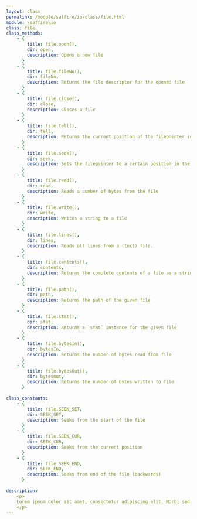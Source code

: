```yaml
---
layout: class
permalink: /module/saffire/io/class/file.html
module: \saffire\io
class: file
class_methods:
    - { 
        title: file.open(),
        dir: open,
        description: Opens a new file
      }
    - { 
        title: file.fileNo(),
        dir: fileNo,
        description: Returns the file descriptor for the opened file 
      }
    - { 
        title: file.close(),
        dir: close,
        description: Closes a file 
      }
    - { 
        title: file.tell(),
        dir: tell,
        description: Returns the current position of the filepointer in the file 
      }      
    - { 
        title: file.seek(),
        dir: seek,
        description: Sets the filepointer to a certain position in the file 
      }      
    - { 
        title: file.read(),
        dir: read,
        description: Reads a number of bytes from the file 
      }
    - { 
        title: file.write(),
        dir: write,
        description: Writes a string to a file 
      }
    - { 
        title: file.lines(),
        dir: lines,
        description: Reads all lines from a (text) file. 
      }
    - { 
        title: file.contents(),
        dir: contents,
        description: Returns the complete contents of a file as a string 
      }
    - { 
        title: file.path(),
        dir: path,
        description: Returns the path of the given file 
      }      
    - { 
        title: file.stat(),
        dir: stat,
        description: Returns a `stat` instance for the given file 
      }
    - { 
        title: file.bytesIn(),
        dir: bytesIn,
        description: Returns the number of bytes read from file 
      }
    - { 
        title: file.bytesOut(),
        dir: bytesOut,
        description: Returns the number of bytes written to file 
      }
      
class_constants:
    - { 
        title: file.SEEK_SET,
        dir: SEEK_SET,
        description: Seeks from the start of the file
      }
    - { 
        title: file.SEEK_CUR,
        dir: SEEK_CUR,
        description: Seeks from the current position 
      }
    - { 
        title: file.SEEK_END,
        dir: SEEK_END,
        description: Seeks from end of the file (backwards) 
      }
      
description:
    <p>
    Lorem ipsum dolor sit amet, consectetur adipiscing elit. Morbi sed ultricies nibh. Suspendisse eget sagittis turpis. Nulla turpis ante, aliquam quis elementum quis, hendrerit sed enim. Nunc placerat, sem nec vestibulum pharetra, tortor tellus imperdiet urna, id ullamcorper nibh orci nec metus. Aenean dolor nibh, porttitor eu tristique eget, accumsan eu leo. Phasellus non odio tempor, porta mauris in, consectetur tortor. Pellentesque vel tortor porta, posuere justo vitae, volutpat velit. Phasellus justo mauris, tincidunt vitae leo eget, feugiat ullamcorper odio. Nulla facilisi. Curabitur commodo ac tortor vel auctor.
    </p>
---
```




